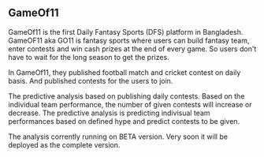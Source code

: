 ## GameOf11

GameOf11 is the first Daily Fantasy Sports (DFS) platform in Bangladesh. GameOF11 aka GO11 is fantasy sports where users can build fantasy team, enter contests and win cash prizes at the end of every game. So users don't have to wait for the long season to get the prizes.

In GameOf11, they published football match and cricket contest on daily basis. And published contests for the users to join. 

The predictive analysis based on publishing daily contests. Based on the individual team performance, the number of given contests will increase or decrease. The predictive analysis is predicting indivisual team performances based on defined hype and predict contests to be given. 

The analysis corrently running on BETA version. Very soon it will be deployed as the complete version.



